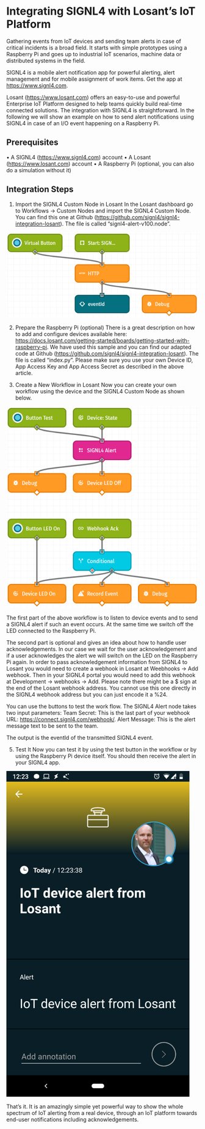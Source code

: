 # Integrating SIGNL4 with Losant’s IoT Platform

Gathering events from IoT devices and sending team alerts in case of critical incidents is a broad field. It starts with simple prototypes using a Raspberry Pi and goes up to industrial IoT scenarios, machine data or distributed systems in the field.

SIGNL4 is a mobile alert notification app for powerful alerting, alert management and for mobile assignment of work items. Get the app at https://www.signl4.com.

Losant (https://www.losant.com) offers an easy-to-use and powerful Enterprise IoT Platform designed to help teams quickly build real-time connected solutions. The integration with SIGNL4 is straightforward. In the following we will show an example on how to send alert notifications using SIGNL4 in case of an I/O event happening on a Raspberry Pi.

## Prerequisites

•	A SIGNL4 (https://www.signl4.com) account
•	A Losant (https://www.losant.com) account
•	A Raspberry Pi (optional, you can also do a simulation without it)

## Integration Steps

1. Import the SIGNL4 Custom Node in Losant
In the Losant dashboard go to Workflows -> Custom Nodes and import the SIGNL4 Custom Node. You can find this one at Github (https://github.com/signl4/signl4-integration-losant). The file is called “signl4-alert-v100.node”.

 ![SIGNL4 Custom Node](SIGNL4-Custom-Node.png)

2. Prepare the Raspberry Pi (optional)
There is a great description on how to add and configure devices available here: https://docs.losant.com/getting-started/boards/getting-started-with-raspberry-pi.
We have used this sample and you can find our adapted code at Github (https://github.com/signl4/signl4-integration-losant). The file is called “index.py”. Please make sure you use your own Device ID, App Access Key and App Access Secret as described in the above article.

3. Create a New Workflow in Losant
Now you can create your own workflow using the device and the SIGNL4 Custom Node as shown below.

![Losant Workflow](Losant-Workflow.png)

The first part of the above workflow is to listen to device events and to send a SIGNL4 alert if such an event occurs. At the same time we switch off the LED connected to the Raspberry Pi.

The second part is optional and gives an idea about how to handle user acknowledgements. In our case we wait for the user acknowledgement and if a user acknowledges the alert we will switch on the LED on the Raspberry Pi again.
In order to pass acknowledgement information from SIGNL4 to Losant you would need to create a webhook in Losant at Weebhooks -> Add webhook. Then in your SIGNL4 portal you would need to add this webhook at Development -> webhooks -> Add. Please note there might be a $ sign at the end of the Losant webhook address. You cannot use this one directly in the SIGNL4 webhook address but you can just encode it a %24.

You can use the buttons to test the work flow. The SIGNL4 Alert node takes two input parameters:
Team Secret: This is the last part of your webhook URL: https://connect.signl4.com/webhook/<teamsecret>.
Alert Message: This is the alert message text to be sent to the team.

The output is the eventId of the transmitted SIGNL4 event.

5. Test It
Now you can test it by using the test button in the workflow or by using the Raspberry Pi device itself. You should then receive the alert in your SIGNL4 app.

![SIGNL4 Alert](SIGNL4-Alert.png)

That’s it. It is an amazingly simple yet powerful way to show the whole spectrum of IoT alerting from a real device, through an IoT platform towards end-user notifications including acknowledgements.
